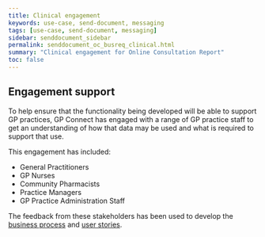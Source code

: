 ```yaml
---
title: Clinical engagement
keywords: use-case, send-document, messaging
tags: [use-case, send-document, messaging]
sidebar: senddocument_sidebar
permalink: senddocument_oc_busreq_clinical.html
summary: "Clinical engagement for Online Consultation Report"
toc: false
---
```



## Engagement support ##

To help ensure that the functionality being developed will be able to support GP practices, GP Connect has engaged with a range of GP practice staff to get an understanding of how that data may be used and what is required to support that use. 

This engagement has included:
- General Practitioners
- GP Nurses
- Community Pharmacists
- Practice Managers
- GP Practice Administration Staff

The feedback from these stakeholders has been used to develop the [business process](sendmessage_oc_process.html) and [user stories](senddocument_oc_userstories.html).
